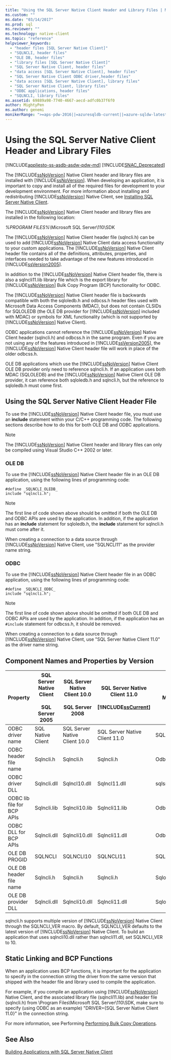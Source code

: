 ```yaml
---
title: "Using the SQL Server Native Client Header and Library Files | Microsoft Docs"
ms.custom: ""
ms.date: "03/14/2017"
ms.prod: sql
ms.reviewer: ""
ms.technology: native-client
ms.topic: "reference"
helpviewer_keywords: 
  - "header files [SQL Server Native Client]"
  - "SQLNCLI, header files"
  - "OLE DB, header files"
  - "library files [SQL Server Native Client]"
  - "SQL Server Native Client, header files"
  - "data access [SQL Server Native Client], header files"
  - "SQL Server Native Client ODBC driver,header files"
  - "data access [SQL Server Native Client], library files"
  - "SQL Server Native Client, library files"
  - "ODBC applications, header files"
  - "SQLNCLI, library files"
ms.assetid: 69889a98-7740-4667-aecd-adfc0b37f6f0
author: MightyPen
ms.author: genemi
monikerRange: ">=aps-pdw-2016||=azuresqldb-current||=azure-sqldw-latest||>=sql-server-2016||=sqlallproducts-allversions||>=sql-server-linux-2017||=azuresqldb-mi-current"
---
```

# Using the SQL Server Native Client Header and Library Files
[!INCLUDE[appliesto-ss-asdb-asdw-pdw-md](../../../includes/appliesto-ss-asdb-asdw-pdw-md.md)]
[!INCLUDE[SNAC_Deprecated](../../../includes/snac-deprecated.md)]

  The [!INCLUDE[ssNoVersion](../../../includes/ssnoversion-md.md)] Native Client header and library files are installed with [!INCLUDE[ssNoVersion](../../../includes/ssnoversion-md.md)]. When developing an application, it is important to copy and install all of the required files for development to your development environment. For more information about installing and redistributing [!INCLUDE[ssNoVersion](../../../includes/ssnoversion-md.md)] Native Client, see [Installing SQL Server Native Client](../../../relational-databases/native-client/applications/installing-sql-server-native-client.md).  
  
 The [!INCLUDE[ssNoVersion](../../../includes/ssnoversion-md.md)] Native Client header and library files are installed in the following location:  
  
 *%PROGRAM FILES%*\Microsoft SQL Server\110\SDK  
  
 The [!INCLUDE[ssNoVersion](../../../includes/ssnoversion-md.md)] Native Client header file (sqlncli.h) can be used to add [!INCLUDE[ssNoVersion](../../../includes/ssnoversion-md.md)] Native Client data access functionality to your custom applications. The [!INCLUDE[ssNoVersion](../../../includes/ssnoversion-md.md)] Native Client header file contains all of the definitions, attributes, properties, and interfaces needed to take advantage of the new features introduced in [!INCLUDE[ssVersion2005](../../../includes/ssversion2005-md.md)].  
  
 In addition to the [!INCLUDE[ssNoVersion](../../../includes/ssnoversion-md.md)] Native Client header file, there is also a sqlncli11.lib library file which is the export library for [!INCLUDE[ssNoVersion](../../../includes/ssnoversion-md.md)] Bulk Copy Program (BCP) functionality for ODBC.  
  
 The [!INCLUDE[ssNoVersion](../../../includes/ssnoversion-md.md)] Native Client header file is backwards compatible with both the sqloledb.h and odbcss.h header files used with Microsoft Data Access Components (MDAC), but does not contain CLSIDs for SQLOLEDB (the OLE DB provider for [!INCLUDE[ssNoVersion](../../../includes/ssnoversion-md.md)] included with MDAC) or symbols for XML functionality (which is not supported by [!INCLUDE[ssNoVersion](../../../includes/ssnoversion-md.md)] Native Client).  
  
 ODBC applications cannot reference the [!INCLUDE[ssNoVersion](../../../includes/ssnoversion-md.md)] Native Client header (sqlncli.h) and odbcss.h in the same program. Even if you are not using any of the features introduced in [!INCLUDE[ssVersion2005](../../../includes/ssversion2005-md.md)], the [!INCLUDE[ssNoVersion](../../../includes/ssnoversion-md.md)] Native Client header file will work in place of the older odbcss.h.  
  
 OLE DB applications which use the [!INCLUDE[ssNoVersion](../../../includes/ssnoversion-md.md)] Native Client OLE DB provider only need to reference sqlncli.h. If an application uses both MDAC (SQLOLEDB) and the [!INCLUDE[ssNoVersion](../../../includes/ssnoversion-md.md)] Native Client OLE DB provider, it can reference both sqloledb.h and sqlncli.h, but the reference to sqloledb.h must come first.  
  
## Using the SQL Server Native Client Header File  
 To use the [!INCLUDE[ssNoVersion](../../../includes/ssnoversion-md.md)] Native Client header file, you must use an **include** statement within your C/C++ programming code. The following sections describe how to do this for both OLE DB and ODBC applications.  
  
> [!NOTE]  
>  The [!INCLUDE[ssNoVersion](../../../includes/ssnoversion-md.md)] Native Client header and library files can only be compiled using Visual Studio C++ 2002 or later.  
  
### OLE DB  
 To use the [!INCLUDE[ssNoVersion](../../../includes/ssnoversion-md.md)] Native Client header file in an OLE DB application, using the following lines of programming code:  
  
```  
#define _SQLNCLI_OLEDB_  
include "sqlncli.h";  
```  
  
> [!NOTE]  
>  The first line of code shown above should be omitted if both the OLE DB and ODBC APIs are used by the application. In addition, if the application has an **include** statement for sqloledb.h, the **include** statement for sqlncli.h must come after it.  
  
 When creating a connection to a data source through [!INCLUDE[ssNoVersion](../../../includes/ssnoversion-md.md)] Native Client, use "SQLNCLI11" as the provider name string.  
  
### ODBC  
 To use the [!INCLUDE[ssNoVersion](../../../includes/ssnoversion-md.md)] Native Client header file in an ODBC application, using the following lines of programming code:  
  
```  
#define _SQLNCLI_ODBC_  
include "sqlncli.h";  
```  
  
> [!NOTE]  
>  The first line of code shown above should be omitted if both OLE DB and ODBC APIs are used by the application. In addition, if the application has an `#include` statement for odbcss.h, it should be removed.  
  
 When creating a connection to a data source through [!INCLUDE[ssNoVersion](../../../includes/ssnoversion-md.md)] Native Client, use "SQL Server Native Client 11.0" as the driver name string.  
  
## Component Names and Properties by Version  
  
|Property|SQL Server Native Client<br /><br /> SQL Server 2005|SQL Server Native Client 10.0<br /><br /> SQL Server 2008|SQL Server Native Client 11.0<br /><br /> [!INCLUDE[ssCurrent](../../../includes/sscurrent-md.md)]|MDAC|  
|--------------|--------------------------------------------------|-------------------------------------------------------|---------------------------------------------------------------|----------|  
|ODBC driver name|SQL Native Client|SQL Server Native Client 10.0|SQL Server Native Client 11.0|SQL Server|  
|ODBC header  file name|Sqlncli.h|Sqlncli.h|Sqlncli.h|Odbcss.h|  
|ODBC driver DLL|Sqlncli.dll|Sqlncl10.dll|Sqlncl11.dll|sqlsrv32.dll|  
|ODBC lib file for BCP APIs|Sqlncli.lib|Sqlncli10.lib|Sqlncli11.lib|Odbcbcp.lib|  
|ODBC DLL for BCP APIs|Sqlncli.dll|Sqlncli10.dll|Sqlncli11.dll|Odbcbcp.dll|  
|OLE DB PROGID|SQLNCLI|SQLNCLI10|SQLNCLI11|SQLOLEDB|  
|OLE DB header file name|Sqlncli.h|Sqlncli.h|Sqlncli.h|Sqloledb.h|  
|OLE DB provider DLL|Sqlncli.dll|Sqlncli10.dll|Sqlncli11.dll|Sqloledb.dll|  
  
 sqlncli.h supports multiple version of [!INCLUDE[ssNoVersion](../../../includes/ssnoversion-md.md)] Native Client through the SQLNCLI_VER macro. By default, SQLNCLI_VER defaults to the latest version of [!INCLUDE[ssNoVersion](../../../includes/ssnoversion-md.md)] Native Client. To build an application that uses sqlncli10.dll rather than sqlncli11.dll, set SQLNCLI_VER to 10.  
  
## Static Linking and BCP Functions  
 When an application uses BCP functions, it is important for the application to specify in the connection string the driver from the same version that shipped with the header file and library used to compile the application.  
  
 For example, if you compile an application using [!INCLUDE[ssNoVersion](../../../includes/ssnoversion-md.md)] Native Client, and the associated library file (sqlncli11.lib) and header file (sqlncli.h) from \Program Files\Microsoft SQL Server\110\SDK, make sure to specify (using ODBC as an example) "DRIVER={SQL Server Native Client 11.0}" in the connection string.  
  
 For more information, see Performing [Performing Bulk Copy Operations](../../../relational-databases/native-client/features/performing-bulk-copy-operations.md).  
  
## See Also  
 [Building Applications with SQL Server Native Client](../../../relational-databases/native-client/applications/building-applications-with-sql-server-native-client.md)  
  
  
